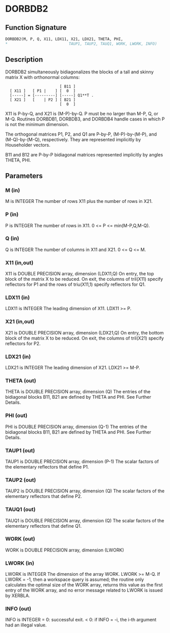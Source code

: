 # DORBDB2

## Function Signature

```fortran
DORBDB2(M, P, Q, X11, LDX11, X21, LDX21, THETA, PHI,
*                           TAUP1, TAUP2, TAUQ1, WORK, LWORK, INFO)
```

## Description


 DORBDB2 simultaneously bidiagonalizes the blocks of a tall and skinny
 matrix X with orthonormal columns:

                            [ B11 ]
      [ X11 ]   [ P1 |    ] [  0  ]
      [-----] = [---------] [-----] Q1**T .
      [ X21 ]   [    | P2 ] [ B21 ]
                            [  0  ]

 X11 is P-by-Q, and X21 is (M-P)-by-Q. P must be no larger than M-P,
 Q, or M-Q. Routines DORBDB1, DORBDB3, and DORBDB4 handle cases in
 which P is not the minimum dimension.

 The orthogonal matrices P1, P2, and Q1 are P-by-P, (M-P)-by-(M-P),
 and (M-Q)-by-(M-Q), respectively. They are represented implicitly by
 Householder vectors.

 B11 and B12 are P-by-P bidiagonal matrices represented implicitly by
 angles THETA, PHI.


## Parameters

### M (in)

M is INTEGER The number of rows X11 plus the number of rows in X21.

### P (in)

P is INTEGER The number of rows in X11. 0 <= P <= min(M-P,Q,M-Q).

### Q (in)

Q is INTEGER The number of columns in X11 and X21. 0 <= Q <= M.

### X11 (in,out)

X11 is DOUBLE PRECISION array, dimension (LDX11,Q) On entry, the top block of the matrix X to be reduced. On exit, the columns of tril(X11) specify reflectors for P1 and the rows of triu(X11,1) specify reflectors for Q1.

### LDX11 (in)

LDX11 is INTEGER The leading dimension of X11. LDX11 >= P.

### X21 (in,out)

X21 is DOUBLE PRECISION array, dimension (LDX21,Q) On entry, the bottom block of the matrix X to be reduced. On exit, the columns of tril(X21) specify reflectors for P2.

### LDX21 (in)

LDX21 is INTEGER The leading dimension of X21. LDX21 >= M-P.

### THETA (out)

THETA is DOUBLE PRECISION array, dimension (Q) The entries of the bidiagonal blocks B11, B21 are defined by THETA and PHI. See Further Details.

### PHI (out)

PHI is DOUBLE PRECISION array, dimension (Q-1) The entries of the bidiagonal blocks B11, B21 are defined by THETA and PHI. See Further Details.

### TAUP1 (out)

TAUP1 is DOUBLE PRECISION array, dimension (P-1) The scalar factors of the elementary reflectors that define P1.

### TAUP2 (out)

TAUP2 is DOUBLE PRECISION array, dimension (Q) The scalar factors of the elementary reflectors that define P2.

### TAUQ1 (out)

TAUQ1 is DOUBLE PRECISION array, dimension (Q) The scalar factors of the elementary reflectors that define Q1.

### WORK (out)

WORK is DOUBLE PRECISION array, dimension (LWORK)

### LWORK (in)

LWORK is INTEGER The dimension of the array WORK. LWORK >= M-Q. If LWORK = -1, then a workspace query is assumed; the routine only calculates the optimal size of the WORK array, returns this value as the first entry of the WORK array, and no error message related to LWORK is issued by XERBLA.

### INFO (out)

INFO is INTEGER = 0: successful exit. < 0: if INFO = -i, the i-th argument had an illegal value.

